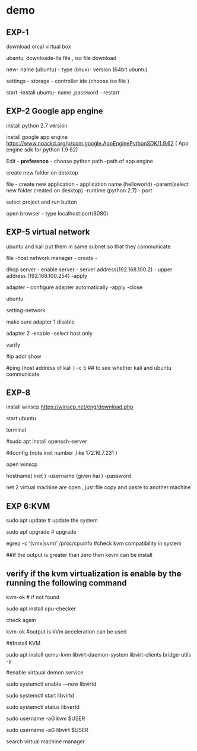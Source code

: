 # demo

## EXP-1

download orcal virtual box 

ubantu, downloade-lts file  , iso file download

new- name (ubuntu) - type (linux)- version  (64bit ubuntu)  

settings - storage - controller ide (choose iso file )

start -install ubuntu- name ,password - restart 


## EXP-2 Google app engine

install python 2.7 version

install google app engine 
https://www.npackd.org/p/com.google.AppEnginePythonSDK/1.9.62
( App engine sdk for python 1.9 62)

Edit - **preference** - choose python path -path of app engine 

create new folder on desktop 

file - create new application - application name (helloworld) -parent(select  new folder created on desktop) -runtime (python 2.7) - port 

select project and run button 

open browser - type   localhost:port(8080)


## EXP-5 virtual network

ubuntu and kali put them in same subnet so that they communicate 

file -host network manager -  create -  

dhcp server - enable server - server address(192.168.100.2) - upper address (192.168.100.254) -apply

adapter - configure adapter automatically -apply -close 

ubuntu 

setting-network 

make sure adapter 1 disable 

adapter 2 -enable  -select host only 

varify 

#ip addr show

#ping (host address of kali ) -c 5 ## to see whether kali and ubuntu communicate

 

## EXP-8

install winscp
https://winscp.net/eng/download.php

start ubuntu

terminal 

#sudo apt install  openssh-server

#ifconfig (note inet number ,like 172.16.7.231 )

open winscp

hostname( inet ) -username (given hai ) -password

net 2 virtual machine are open , just file copy and paste to another machine

## EXP 6:KVM

sudo apt update   # update the system

sudo apt upgrade  # upgrade 

egrep -c ‘(vmx|svm)’   /proc/cpuinfo         #check kvm compatibility in system 

##if the output is greater than zero then kevm can be install

## verify if the kvm virtualization is enable by the running the following command 

kvm-ok  # if not found

sudo apt install cpu-checker

check again 

kvm-ok  #output  is kVm acceleration can be used

##Install KVM

sudo apt install qemu-kvm libvirt-daemon-system libvirt-clients bridge-utils -y

#enable virtaual demon service

sudo  systemctl enable —now libvirtd

sudo systemctl start libvirtd

sudo systemctl status libvertd

sudo username -aG kvm $USER

sudo username -aG libvirt $USER

search virtual machine manager
